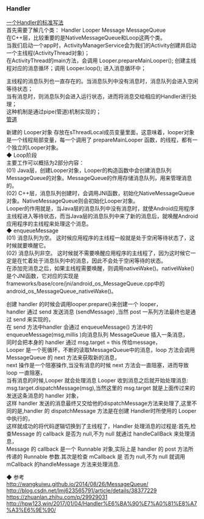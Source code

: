 ### Handler  
[一个Handler的标准写法](fun/handler_fun.md)  
首先需要了解几个类： Handler  Looper  Message  MessageQueue   
在C++层，比较重要的是NativeMessageQueue和Loop这两个类。  
当我们启动一个app时，ActivityManagerService会为我们的Activity创建并启动一个主线程(ActivityThread对象)；  
在ActivityThread的main方法，会调用 Looper.prepareMainLooper(); 创建主线程对应的消息循环；调用 Looper.loop(); 进入消息循环中；  
  
主线程的消息队列也一直存在的。当消息队列中没有消息时，消息队列会进入空闲等待状态；  
当有消息时，则消息队列会进入运行状态，进而将消息交给相应的Handler进行处理；  
这种机制是通过pipe(管道)机制实现的；  
[管道](../../Process_Service_IPC/library/Pipe.md)  

新建的 Looper对象 存放在sThreadLocal成员变量里面，这意味着，looper对象是一个线程局部变量，每一个调用了 prepareMainLooper 函数，的线程，都有一个独立的Looper对象。  
◆ Loop阶段  
主要工作可以概括为2部分内容：  
(01) Java层，创建Looper对象，Looper的构造函数中会创建消息队列MessageQueue的对象。MessageQueue的作用存储消息队列，用来管理消息的。  
(02) C++层，消息队列创建时，会调用JNI函数，初始化NativeMessageQueue对象。NativeMessageQueue则会初始化Looper对象。  
Looper的作用就是，当Java层的消息队列中没有消息时，就使Android应用程序主线程进入等待状态，而当Java层的消息队列中来了新的消息后，就唤醒Android应用程序的主线程来处理这个消息。  
◆ enqueueMessage  
(01) 消息队列为空。 这时候应用程序的主线程一般就是处于空闲等待状态了，这时候就要唤醒它。   
(02) 消息队列非空。 这时候就不需要唤醒应用程序的主线程了，因为这时候它一定是在忙着处于消息队列中的消息，因此不会处于空闲等待的状态。  
在添加完消息之后，如果主线程需要唤醒，则调用nativeWake()。nativeWake()是个JNI函数，它对应的实现是frameworks/base/core/jni/android_os_MessageQueue.cpp中的android_os_MessageQueue_nativeWake()。  


创建 handler 的时候会调用looper.prepare()来创建一个 looper，  
handler 通过 send 发送消息 (sendMessage) ,当然 post 一系列方法最终也是通过 send 来实现的，    
在 send 方法中handler 会通过 enqueueMessage() 方法中的 enqueueMessage(msg,millis )向消息队列 MessageQueue 插入一条消息，   
同时会把本身的 handler 通过 msg.target = this 传给message，    
Looper 是一个死循环，不断的读取MessageQueue中的消息，loop 方法会调用 MessageQueue 的 next 方法来获取新的消息，  
next 操作是一个阻塞操作,当没有消息的时候 next 方法会一直阻塞，进而导致 loop 一直阻塞，  
当有消息的时候,Looper 就会处理消息 Looper 收到消息之后就开始处理消息: msg.target.dispatchMessage(msg),当然这里的 msg.target 就是上面传过来的发送这条消息的 handler 对象，  
这样 handler 发送的消息最终又交给他的dispatchMessage方法来处理了,这里不同的是,handler 的 dispatchMessage 方法是在创建 Handler时所使用的 Looper 中执行的，  
这样就成功的将代码逻辑切换到了主线程了，Handler 处理消息的过程是:首先,检查Message 的 callback 是否为 null,不为 null 就通过 handleCallBack 来处理消息，  
Message 的 callback 是一个 Runnable 对象,实际上是 handler 的 post 方法所传递的 Runnable 参数.其次是检查 mCallback 是 否为 null,不为 null 就调用 mCallback 的handleMessage 方法来处理消息.


◆ 参考  
http://wangkuiwu.github.io/2014/08/26/MessageQueue/  
http://blog.csdn.net/lmj623565791/article/details/38377229  
https://zhuanlan.zhihu.com/p/29929031  
http://hpw123.win/2017/01/04/Handler%E6%BA%90%E7%A0%81%E8%A7%A3%E6%9E%90/  
